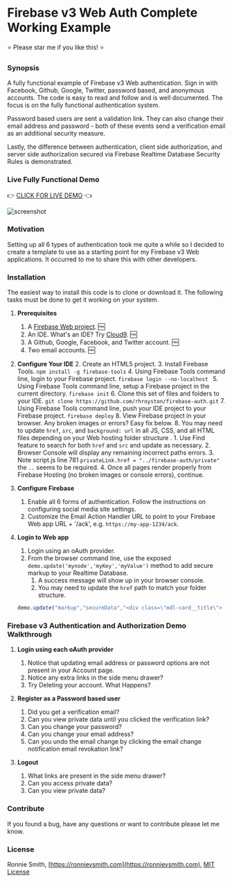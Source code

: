 # Firebase v3 Web Auth Complete Working Example

:star: Please star me if you like this! :star:

### Synopsis

A fully functional example of Firebase v3 Web authentication.  Sign in with Facebook, Github, Google, Twitter, password based, and anonymous accounts.  The code is easy to read and follow and is well documented.  The focus is on the fully functional authentication system.

Password based users are sent a validation link.  They can also change their email address and password - both of these events send a verification email as an additional security measure.

Lastly, the difference between authentication, client side authorization, and server side authorization secured via Firebase Realtime Database Security Rules is demonstrated.


### Live Fully Functional Demo

:point_right:  [CLICK FOR LIVE DEMO](http://rack.pub/firebase-auth)  :point_left:

<img src="https://github.com/rhroyston/rhroyston.github.io/blob/master/firebase-auth.jpg" alt="screenshot">

### Motivation

Setting up all 6 types of authentication took me quite a while so I decided to create a template to use as a starting point for my Firebase v3 Web applications.  It occurred to me to share this with other developers.

### Installation

The easiest way to install this code is to clone or download it.  The following tasks must be done to get it working on your system.

1. **Prerequisites**
    1. A [Firebase Web project](firebase.google.com). :free:
    2. An IDE. What's an IDE?  Try [Cloud9](https://c9.io/). :free:
    3. A Github, Google, Facebook, and Twitter account. :free:
    4. Two email accounts. :free:

2. **Configure Your IDE**
    2. Create an HTML5 project.
    3. Install Firebase Tools.  `npm install -g firebase-tools`
    4. Using Firebase Tools command line, login to your Firebase project.  `firebase login --no-localhost `
    5. Using Firebase Tools command line, setup a Firebase project in the current directory. `firebase init`
    6. Clone this set of files and folders to your IDE. `git clone https://github.com/rhroyston/firebase-auth.git`
    7. Using Firebase Tools command line, push your IDE project to your Firebase project. `firebase deploy`
    8. View Firebase project in your browser.  Any broken images or errors?  Easy fix below.
    8. You may need to update `href`, `src`, and `background: url` in all JS, CSS, and all HTML files depending on your Web hosting folder structure .
        1. Use Find feature to search for both `href` and `src` and update as necessary.
        2. Browser Console will display any remaining incorrect paths errors. 
        3. Note script.js line 781 `privateLink.href = "../firebase-auth/private"` the `..` seems to be required.
        4. Once all pages render properly from Firebase Hosting (no broken images or console errors), continue.
    
3. **Configure Firebase**
    1. Enable all 6 forms of authentication.  Follow the instructions on configuring social media site settings.
    2. Customize the Email Action Handler URL to point to your Firebase Web app URL + '/ack', e.g. `https://my-app-1234/ack`.

4. **Login to Web app**
    1. Login using an oAuth provider.
    2. From the browser command line, use the exposed `demo.update('mynode','myKey','myValue')` method to add secure markup to your Realtime Database.
        1. A success message will show up in your browser console.
        2. You may need to update the `href` path to match your folder structure.
    ```javascript
    demo.update("markup","secureData","<div class=\"mdl-card__title\"> <h1 class=\"mdl-card__title-text mdl-color-text--white\">Secured Data</h1> </div><div class=\"mdl-card__supporting-text mdl-typography--headline\"> <p>This is a secure card. The HTML markup that renders this card is secured in the Realtime Database.  Access is determined server side so no matter what you do with JavaScript on your browser you will not be able to view this card unless you are authorized to.</p><p>Secured data can be markup, JSON, strings, numbers, etc. Your imagination is the limit!</p></div><div class=\"mdl-card__actions mdl-card--border intro-card-actions\"> <a class=\"mdl-button mdl-button--colored mdl-js-button mdl-js-ripple-effect\" href=\"../firebase-auth/\">Home</a></div>");
    ```

### Firebase v3 Authentication and Authorization Demo Walkthrough

1. **Login using each oAuth provider**
    1. Notice that updating email address or password options are not present in your Account page.
    2. Notice any extra links in the side menu drawer?
    3. Try Deleting your account.  What Happens?

2. **Register as a Password based user**
    1. Did you get a verification email?
    2. Can you view private data until you clicked the verification link?
    3. Can you change your password?
    4. Can you change your email address?
    5. Can you undo the email change by clicking the email change notification email revokation link?

3. **Logout**
    1. What links are present in the side menu drawer?
    2. Can you access private data?
    3. Can you view private data?


### Contribute

If you found a bug, have any questions or want to contribute please let me know.

### License

Ronnie Smith, [https://ronnievsmith.com](https://ronnievsmith.com), [MIT License](https://en.wikipedia.org/wiki/MIT_License)
